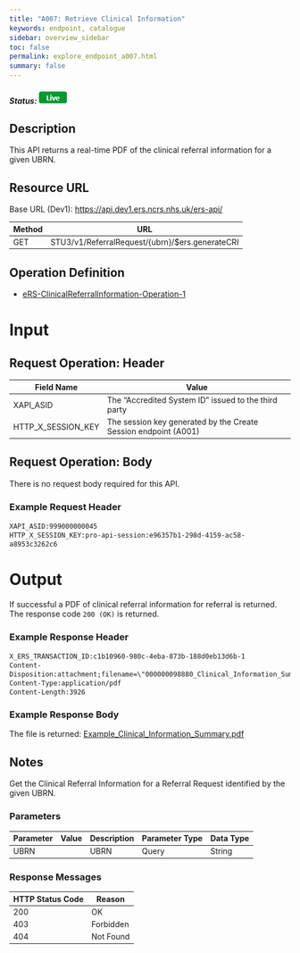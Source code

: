 ```yaml
---
title: "A007: Retrieve Clinical Information"
keywords: endpoint, catalogue
sidebar: overview_sidebar
toc: false
permalink: explore_endpoint_a007.html
summary: false
---
```


##### Status: ![Live](images/icons/api_live.png)

## Description
This API returns a real-time PDF of the clinical referral information for a given UBRN.

## Resource URL

Base URL (Dev1): https://api.dev1.ers.ncrs.nhs.uk/ers-api/  

| Method | URL |
| -------| --- |
| GET | STU3/v1/ReferralRequest/{ubrn}/$ers.generateCRI


## Operation Definition

- [eRS-ClinicalReferralInformation-Operation-1](https://data.developer.nhs.uk/specifications/eRS-draftd/Profile.ClinicalReferralInformationQuery/ers-clinicalreferralinformation-operation-1.html)

# Input

## Request Operation: Header

| Field Name | Value |
| ---------- | ----- |
| XAPI_ASID | The “Accredited System ID” issued to the third party |
| HTTP_X_SESSION_KEY | The session key generated by the Create Session endpoint (A001) |

## Request Operation: Body
There is no request body required for this API.

### Example Request Header
```http
XAPI_ASID:999000000045
HTTP_X_SESSION_KEY:pro-api-session:e96357b1-298d-4159-ac58-a8953c3262c6
```

# Output
If successful a PDF of clinical referral information for referral is returned. The response code `200 (OK)` is returned.

### Example Response Header
```http
X_ERS_TRANSACTION_ID:c1b10960-980c-4eba-873b-188d0eb13d6b-1
Content-Disposition:attachment;filename=\"000000098880_Clinical_Information_Summary_20200325135641.pdf\"
Content-Type:application/pdf
Content-Length:3926
```

### Example Response Body
The file is returned:
[Example_Clinical_Information_Summary.pdf](downloads/Example_Clinical_Information_Summary.pdf)

## Notes
Get the Clinical Referral Information for a Referral Request identified by the given UBRN.

### Parameters

| Parameter | Value | Description | Parameter Type | Data Type |
| --------- | ----- | ----------- | -------------- | --------- |
| UBRN |    | UBRN | Query | String |

### Response Messages

| HTTP Status Code | Reason |
| ---------------- | ------ |
| 200 | OK |
| 403 | Forbidden |
| 404 | Not Found |
